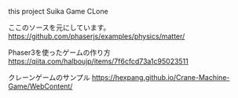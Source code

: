 this project Suika Game CLone

ここのソースを元にしています。 
https://github.com/phaserjs/examples/physics/matter/


Phaser3を使ったゲームの作り方
https://qiita.com/halboujp/items/7f6cfcd73a1c95023511

クレーンゲームのサンプル
https://hexpang.github.io/Crane-Machine-Game/WebContent/

